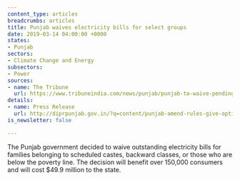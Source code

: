 ```yaml
---
content_type: articles
breadcrumbs: articles
title: Punjab waives electricity bills for select groups
date: 2019-03-14 04:00:00 +0000
states:
- Punjab
sectors:
- Climate Change and Energy
subsectors:
- Power
sources:
- name: The Tribune
  url: https://www.tribuneindia.com/news/punjab/punjab-to-waive-pending-power-bills-of-sc-bc-bpl-families/739005.html
details:
- name: Press Release
  url: http://diprpunjab.gov.in/?q=content/punjab-amend-rules-give-option-industry-choose-between-net-sgst-net-incentives-intra-state-0
is_newsletter: false

---
```

The Punjab government decided to waive outstanding electricity bills for families belonging to scheduled castes, backward classes, or those who are below the poverty line. The decision will benefit over 150,000 consumers and will cost $49.9 million to the state.
